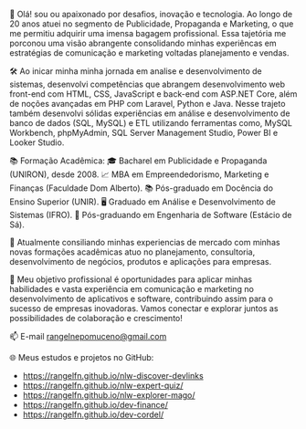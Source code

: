 👋 Olá! sou ou apaixonado por desafios, inovação e tecnologia. Ao longo de 20 anos atuei no segmento de Publicidade, Propaganda e Marketing, o que me permitiu adquirir uma imensa bagagem profissional.  Essa tajetória me porconou uma visão abrangente consolidando minhas experiêncas em estratégias de comunicação e marketing voltadas planejamento e vendas. 

🛠️ Ao inicar minha minha jornada em analise e desenvolvimento de sistemas, desenvolvi competências que abrangem desenvolvimento web front-end com HTML, CSS, JavaScript e back-end com ASP.NET Core, além de noções avançadas em PHP com Laravel, Python e Java. Nesse trajeto também desenvolvi sólidas experiências em análise e desenvolvimento de banco de dados (SQL, MySQL) e ETL utilizando ferramentas como, MySQL Workbench, phpMyAdmin, SQL Server Management Studio, Power BI e Looker Studio.

📚 Formação Acadêmica:
🎓 Bacharel em Publicidade e Propaganda (UNIRON), desde 2008.
📈 MBA em Empreendedorismo, Marketing e Finanças (Faculdade Dom Alberto).
📚 Pós-graduado em Docência do Ensino Superior (UNIR).
🖥️ Graduado em Análise e Desenvolvimento de Sistemas (IFRO).
🚀 Pós-graduando em Engenharia de Software (Estácio de Sá).

🎨 Atualmente consiliando minhas experiencias de mercado com minhas novas formações acadêmicas atuo no planejamento, consultoria, desenvolvimento de negócios, produtos e aplicações para empresas.

🎯 Meu objetivo profissional é oportunidades para aplicar minhas habilidades e vasta experiência em comunicação e marketing no desenvolvimento de aplicativos e software, contribuindo assim para o sucesso de empresas inovadoras. Vamos conectar e explorar juntos as possibilidades de colaboração e crescimento!

📫 E-mail rangelnepomuceno@gmail.com

🌐 Meus estudos e projetos no GitHub:
- https://rangelfn.github.io/nlw-discover-devlinks
- https://rangelfn.github.io/nlw-expert-quiz/
- https://rangelfn.github.io/nlw-explorer-mago/
- https://rangelfn.github.io/dev-finance/
- https://rangelfn.github.io/dev-cordel/
<!---
rangelfn/rangelfn is a ✨ special ✨ repository because its `README.md` (this file) appears on your GitHub profile.
You can click the Preview link to take a look at your changes.
--->

